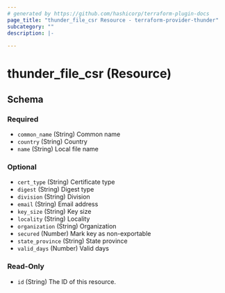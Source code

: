```yaml
---
# generated by https://github.com/hashicorp/terraform-plugin-docs
page_title: "thunder_file_csr Resource - terraform-provider-thunder"
subcategory: ""
description: |-
  
---
```


# thunder_file_csr (Resource)





<!-- schema generated by tfplugindocs -->
## Schema

### Required

- `common_name` (String) Common name
- `country` (String) Country
- `name` (String) Local file name

### Optional

- `cert_type` (String) Certificate type
- `digest` (String) Digest type
- `division` (String) Division
- `email` (String) Email address
- `key_size` (String) Key size
- `locality` (String) Locality
- `organization` (String) Organization
- `secured` (Number) Mark key as non-exportable
- `state_province` (String) State province
- `valid_days` (Number) Valid days

### Read-Only

- `id` (String) The ID of this resource.


